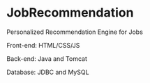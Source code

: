 # JobRecommendation

Personalized Recommendation Engine for Jobs

Front-end: HTML/CSS/JS

Back-end: Java and Tomcat

Database: JDBC and MySQL
